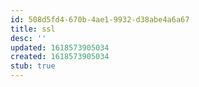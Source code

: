```yaml
---
id: 508d5fd4-670b-4ae1-9932-d38abe4a6a67
title: ssl
desc: ''
updated: 1618573905034
created: 1618573905034
stub: true
---
```


